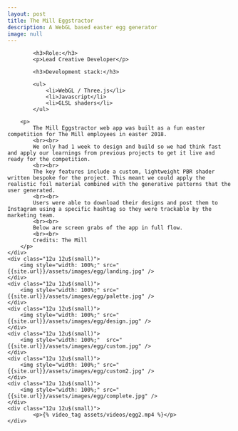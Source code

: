 ```yaml
---
layout: post
title: The Mill Eggstractor
description: A WebGL based easter egg generator
image: null
---
```


<div class="row">
	<div class="12u 12u$(small)">

			<h3>Role:</h3>
			<p>Lead Creative Developer</p>
			
			<h3>Development stack:</h3>
			
			<ul>
				<li>WebGL / Three.js</li>
				<li>Javascript</li>
				<li>GLSL shaders</li>
			</ul>

		<p>
			The Mill Eggstractor web app was built as a fun easter competition for The Mill employees in easter 2018.
			<br><br>
			We only had 1 week to design and build so we had think fast and apply our learnings from previous projects to get it live and ready for the competition.
			<br><br>
			The key features include a custom, lightweight PBR shader written bespoke for the project. This meant we could apply the realistic foil material combined with the generative patterns that the user generated.
			<br><br>
			Users were able to download their designs and post them to Instagram using a specific hashtag so they were trackable by the marketing team. 
			<br><br>
			Below are screen grabs of the app in full flow.
			<br><br>
			Credits: The Mill
		</p>
	</div>
	<div class="12u 12u$(small)">
		<img style="width: 100%;" src="{{site.url}}/assets/images/egg/landing.jpg" />
	</div>
	<div class="12u 12u$(small)">
		<img style="width: 100%;" src="{{site.url}}/assets/images/egg/palette.jpg" />
	</div>
	<div class="12u 12u$(small)">
        <img style="width: 100%;" src="{{site.url}}/assets/images/egg/design.jpg" />
    </div>	
	<div class="12u 12u$(small)">
        <img style="width: 100%;"  src="{{site.url}}/assets/images/egg/custom.jpg" />
	</div>
    <div class="12u 12u$(small)">
        <img style="width: 100%;" src="{{site.url}}/assets/images/egg/custom2.jpg" />
    </div>
    <div class="12u 12u$(small)">
        <img style="width: 100%;" src="{{site.url}}/assets/images/egg/complete.jpg" />
    </div>
    <div class="12u 12u$(small)">
            <p>{% video_tag assets/videos/egg2.mp4 %}</p>
	</div>
</div>

